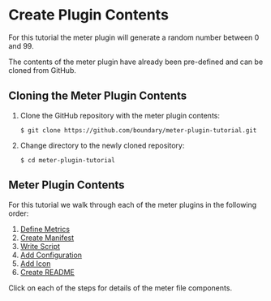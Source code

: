 Create Plugin Contents
======================

For this tutorial the meter plugin will generate a random number between 0 and 99.

The contents of the meter plugin have already been pre-defined and can be cloned from GitHub.

## Cloning the Meter Plugin Contents

1. Clone the GitHub repository with the meter plugin contents:

    ```
    $ git clone https://github.com/boundary/meter-plugin-tutorial.git
    ```

2. Change directory to the newly cloned repository:

    ```
    $ cd meter-plugin-tutorial
    ```

## Meter Plugin Contents

For this tutorial we walk through each of the meter plugins in the following order:

1. [Define Metrics](define-metrics.md)
2. [Create Manifest](create-manifest.md)
3. [Write Script](write-script.md)
4. [Add Configuration](add-configuration.md)
5. [Add Icon](add-icon.md)
6. [Create README](create-readme.md)

Click on each of the steps for details of the meter file components.

